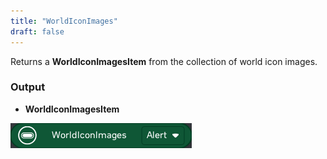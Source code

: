 ```yaml
---
title: "WorldIconImages"
draft: false
---
```

Returns a **WorldIconImagesItem** from the collection of world icon images.
### Output
-   **WorldIconImagesItem**

![WorldIconImages](https://raw.githubusercontent.com/battlefield-portal-community/Image-CDN/main/portal_blocks/WorldIconImages.png)